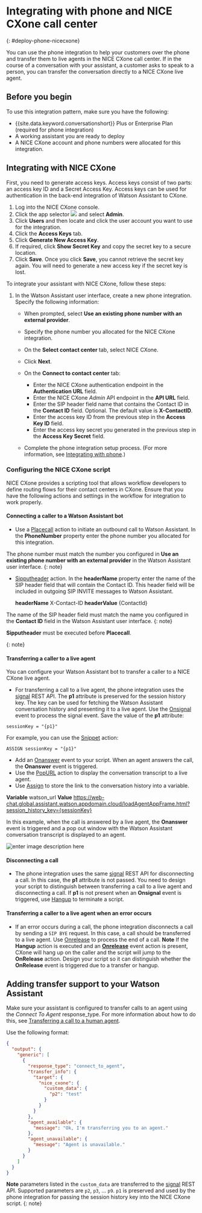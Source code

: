 

# Integrating with phone and NICE CXone call center
{: #deploy-phone-nicecxone}

You can use the phone integration to help your customers over the phone and transfer them to live agents in the NICE CXone call center. If in the course of a conversation with your assistant, a customer asks to speak to a person, you can transfer the conversation directly to a NICE CXone live agent.

## Before you begin

To use this integration pattern, make sure you have the following:

- {{site.data.keyword.conversationshort}} Plus or Enterprise Plan (required for phone integration)
- A working assistant you are ready to deploy
- A NICE CXone account and phone numbers were allocated for this integration. 

## Integrating with NICE CXone

First, you need to generate access keys. Access keys consist of two parts: an access key ID and a Secret Access Key. Access keys can be used for authentication in the back-end integration of Watson Assistant to  CXone. 

1. Log into the NICE CXone console.
2. Click the app selector  ![](https://help.nice-incontact.com/content/resources/images/icons/appselectoricon.png)  and select  **Admin**.
3. Click  **Users** and then locate and click the user account you want to use for the integration.
5. Click the  **Access Keys** tab.
6. Click  **Generate New Access Key**.
7. If required, click  **Show Secret Key** and copy the secret key to a secure location.
8. Click  **Save**. Once you click **Save**, you cannot retrieve the secret key again. You will need to generate a new access key if the secret key is lost.

To integrate your assistant with NICE CXone, follow these steps:

 1. In the Watson Assistant user interface, create a new phone integration. Specify the following information:

    - When prompted, select **Use an existing phone number with an external provider**.

    - Specify the phone number you allocated for the NICE CXone integration.
    - On the **Select contact center** tab, select NICE CXone.
    - Click **Next**.
    - On the **Connect to contact center** tab:
	    - Enter the NICE CXone authentication endpoint in the **Authentication URL** field.  
	    - Enter the NICE CXone *Admin* API endpoint in the **API URL** field.  
	    - Enter the SIP header field name that contains the Contact ID in the **Contact ID** field. Optional. The default value is **X-ContactID**.
	    - Enter the access key ID from the previous step in the **Access Key ID** field. 
	    - Enter the access key secret you generated in the previous step in the **Access Key Secret** field. 
    - Complete the phone integration setup process. (For more information, see [Integrating with phone](/docs/watson-assistant?topic=watson-assistant-deploy-phone).)

### Configuring the NICE CXone script

NICE CXone provides a scripting tool that allows workflow developers to define routing flows for their contact centers in CXone.
Ensure that you have the following actions and settings in the workflow for integration to work properly. 

#### Connecting a caller to a Watson Assistant bot

-  Use a [Placecall](https://help.nice-incontact.com/content/studio/actions/placecall/placecall.htm) action to initiate an outbound call to Watson Assistant. In the **PhoneNumber** property enter the phone number you allocated for this integration. 

The phone number must match the number you configured in **Use an existing phone number with an external provider** in the Watson Assistant user interface.
{: note}

-  [Sipputheader](https://help.nice-incontact.com/content/studio/actions/sipputheader/sipputheader.htm) action. In the **headerName** property enter the name of the SIP header field that will contain the Contact ID. This header field will be included in outgoing SIP INVITE messages to Watson Assistant.  

	**headerName** X-Contact-ID
	**headerValue** {ContactId}


The name of the SIP header field must match the name you configured in the **Contact ID** field in the Watson Assistant user interface.
{: note}

**Sipputheader** must be executed before **Placecall**.


{: note}

#### Transferring a caller to a live agent

You can configure your Watson Assistant bot to transfer a caller to a NICE CXone live agent. 
 
- For transferring a call to a live agent, the phone integration uses the [signal](https://developer.niceincontact.com/API/AdminAPI#/Contacts/Signal%20a%20Contact) REST API. The **p1** attribute is preserved for the session history key. The key can be used for fetching the Watson Assistant conversation history and presenting it to a live agent.  Use the [Onsignal](https://help.nice-incontact.com/content/studio/actions/onsignal/onsignal.htm) event to process the signal event. Save the value of the **p1** attribute:

```
sessionKey = "{p1}"
```

For example, you can use the [Snippet](https://help.nice-incontact.com/content/studio/actions/snippet/snippet.htm) action:

```
ASSIGN sessionKey = "{p1}"
```

- Add an [Onanswer](https://help.nice-incontact.com/content/studio/actions/onanswer/onanswer.htm) event to your script. When an agent answers the call, the  **Onanswer** event is triggered. 
- Use the [PopURL](https://help.nice-incontact.com/content/studio/actions/popurl/popurl.htm) action to display the conversation transcript to a live agent. 
- Use [Assign](https://help.nice-incontact.com/content/studio/actions/assign/assign.htm) to store the link to the conversation history into a variable. 

**Variable** watson_url
**Value** https://web-chat.global.assistant.watson.appdomain.cloud/loadAgentAppFrame.html?session_history_key={sessionKey}

In this example, when the call is answered by a live agent, the **Onanswer** event is triggered and a pop out window with the Watson Assistant conversation transcript is displayed to an agent.

![enter image description here](file:///Users/aguri@us.ibm.com/work/ibm/courses/watson/nice/PopURL.png)

#### Disconnecting a call

- The phone integration uses the same [signal](https://developer.niceincontact.com/API/AdminAPI#/Contacts/Signal%20a%20Contact) REST API for disconnecting a call.  In this case, the **p1** attribute is not passed. You need to design your script to distinguish between transferring a call to a live agent and disconnecting a call. If **p1** is not present when an **Onsignal** event is triggered, use [Hangup](https://help.nice-incontact.com/content/studio/actions/hangup/hangup.htm) to terminate a script. 

#### Transferring a caller to a live agent when an error occurs

-  If an error occurs during a call, the phone integration disconnects a call by sending a `SIP BYE` request. In this case, a call should be transferred to a live agent. Use [Onrelease](https://help.nice-incontact.com/content/studio/actions/onrelease/onrelease.htm) to process the end of a call.  **Note** If the  **Hangup** action is executed and an  [**Onrelease**](https://help.nice-incontact.com/content/studio/actions/onrelease/onrelease.htm)  event action is present,  CXone will hang up on the caller and the script will jump to the  **OnRelease** action. Design your script so it can distinguish whether the **OnRelease** event is triggered due to a transfer or hangup. 



## Adding transfer support to your Watson Assistant 


Make sure your assistant is configured to transfer calls to an agent using the *Connect To Agent* response_type. For more information about how to do this, see [Transferring a call to a human agent](/docs/watson-assistant?topic=watson-assistant-phone-actions#phone-actions-transfer).

Use the following format:

```json
{
  "output": {
    "generic": [
      {
        "response_type": "connect_to_agent",
        "transfer_info": {
          "target": {
            "nice_cxone": {
              "custom_data": {
                "p2": "test"
              }
            }
          }
        },
        "agent_available": {
          "message": "Ok, I'm transferring you to an agent."
        },
        "agent_unavailable": {
          "message": "Agent is unavailable."
        }
      }
    ]
  }
}
```

**Note** parameters listed in the `custom_data` are transferred to the [signal](https://developer.niceincontact.com/API/AdminAPI#/Contacts/Signal%20a%20Contact) REST API. Supported parameters are `p2`, `p3`, ... `p9`.  `p1` is preserved and used by the phone integration for passing the session history key into the NICE CXone script. 
{: note}
